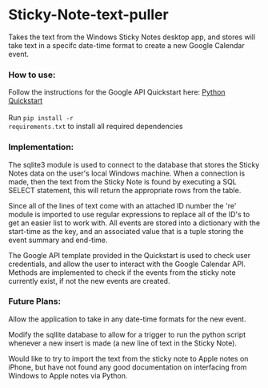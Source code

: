 # Sticky-Note-text-puller
Takes the text from the Windows Sticky Notes desktop app, and stores will take text in a specifc date-time format to create a new Google Calendar event. 

### How to use: 
Follow the instructions for the Google API Quickstart here: [Python Quickstart](https://developers.google.com/calendar/quickstart/python)
<br></br>
Run <code>pip install -r requirements.txt</code> to install all required dependencies 

### Implementation:
The sqlite3 module is used to connect to the database that stores the Sticky Notes data on the user's local Windows machine. When a connection is made, then the text from the Sticky Note is found by executing a SQL SELECT statement, this will return the appropriate rows from the table. 

Since all of the lines of text come with an attached ID number the 're' module is imported to use regular expressions to replace all of the ID's to get an easier list to work with. All events are stored into a dictionary with the start-time as the key, and an associated value that is a tuple storing the event summary and end-time. 

The Google API template provided in the Quickstart is used to check user credentials, and allow the user to interact with the Google Calendar API. Methods are implemented to check if the events from the sticky note currently exist, if not the new events are created. 

### Future Plans: 
Allow the application to take in any date-time formats for the new event. 

Modify the sqllite database to allow for a trigger to run the python script whenever a new insert is made (a new line of text in the Sticky Note). 

Would like to try to import the text from the sticky note to Apple notes on iPhone, but have not found any good documentation on interfacing from Windows to Apple notes via Python. 

